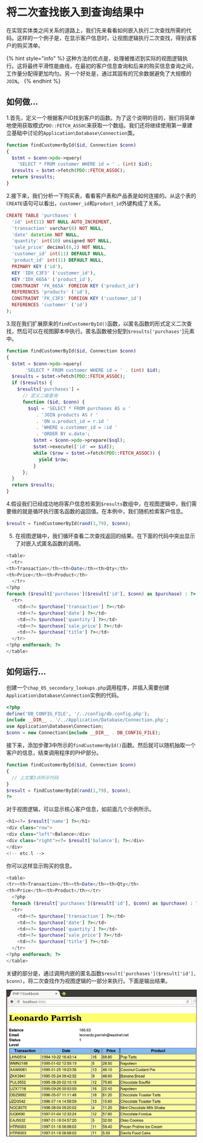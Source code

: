# 将二次查找嵌入到查询结果中

在实现实体类之间关系的道路上，我们先来看看如何嵌入执行二次查找所需的代码。这样的一个例子是，在显示客户信息时，让视图逻辑执行二次查找，得到该客户的购买清单。

{% hint style="info" %}
这种方法的优点是，处理被推迟到实际的视图逻辑执行。这将最终平滑性能曲线，在最初的客户信息查询和后来的购买信息查询之间，工作量分配得更加均匀。另一个好处是，通过其固有的冗余数据避免了大规模的`JOIN`。
{% endhint %}

## 如何做...

1.首先，定义一个根据客户ID找到客户的函数。为了这个说明的目的，我们将简单地使用获取模式`PDO::FETCH_ASSOC`来获取一个数组。我们还将继续使用第一章建立基础中讨论的`Application\Database\Connection`类。

```php
function findCustomerById($id, Connection $conn)
{
  $stmt = $conn->pdo->query(
    'SELECT * FROM customer WHERE id = ' . (int) $id);
  $results = $stmt->fetch(PDO::FETCH_ASSOC);
  return $results;
}
```

2.接下来，我们分析一下购买表，看看客户表和产品表是如何连接的。从这个表的`CREATE`语句可以看出，`customer_id`和`product_id`外键构成了关系。

```php
CREATE TABLE 'purchases' (
  'id' int(11) NOT NULL AUTO_INCREMENT,
  'transaction' varchar(8) NOT NULL,
  'date' datetime NOT NULL,
  'quantity' int(10) unsigned NOT NULL,
  'sale_price' decimal(8,2) NOT NULL,
  'customer_id' int(11) DEFAULT NULL,
  'product_id' int(11) DEFAULT NULL,
  PRIMARY KEY ('id'),
  KEY 'IDX_C3F3' ('customer_id'),
  KEY 'IDX_665A' ('product_id'),
  CONSTRAINT 'FK_665A' FOREIGN KEY ('product_id') 
  REFERENCES 'products' ('id'),
  CONSTRAINT 'FK_C3F3' FOREIGN KEY ('customer_id') 
  REFERENCES 'customer' ('id')
);
```

3.现在我们扩展原来的`findCustomerById()`函数，以匿名函数的形式定义二次查找，然后可以在视图脚本中执行。匿名函数被分配到`$results['purchases'`\]元素中。

```php
function findCustomerById($id, Connection $conn)
{
  $stmt = $conn->pdo->query(
       'SELECT * FROM customer WHERE id = ' . (int) $id);
  $results = $stmt->fetch(PDO::FETCH_ASSOC);
  if ($results) {
    $results['purchases'] = 
      // 定义二级查询
      function ($id, $conn) {
        $sql = 'SELECT * FROM purchases AS u '
           . 'JOIN products AS r '
           . 'ON u.product_id = r.id '
           . 'WHERE u.customer_id = :id '
           . 'ORDER BY u.date';
          $stmt = $conn->pdo->prepare($sql);
          $stmt->execute(['id' => $id]);
          while ($row = $stmt->fetch(PDO::FETCH_ASSOC)) {
            yield $row;
          }
      };
  }
  return $results;
}
```

4.假设我们已经成功地将客户信息检索到`$results`数组中，在视图逻辑中，我们需要做的就是循环执行匿名函数的返回值。在本例中，我们随机检索客户信息。

```php
$result = findCustomerById(rand(1,79), $conn);
```

5. 在视图逻辑中，我们循环查看二次查找返回的结果。在下面的代码中突出显示了对嵌入式匿名函数的调用。

```php
<table>
  <tr>
<th>Transaction</th><th>Date</th><th>Qty</th>
<th>Price</th><th>Product</th>
  </tr>
<?php 
foreach ($result['purchases']($result['id'], $conn) as $purchase) : ?>
  <tr>
    <td><?= $purchase['transaction'] ?></td>
    <td><?= $purchase['date'] ?></td>
    <td><?= $purchase['quantity'] ?></td>
    <td><?= $purchase['sale_price'] ?></td>
    <td><?= $purchase['title'] ?></td>
  </tr>
<?php endforeach; ?>
</table>
```

## 如何运行...

创建一个`chap_05_secondary_lookups.php`调用程序，并插入需要创建`Application\Database\Connection`实例的代码。

```php
<?php
define('DB_CONFIG_FILE', '/../config/db.config.php');
include __DIR__ . '/../Application/Database/Connection.php';
use Application\Database\Connection;
$conn = new Connection(include __DIR__ . DB_CONFIG_FILE);
```

接下来，添加步骤3中所示的`findCustomerById()`函数。然后就可以随机抽取一个客户的信息，结束调用程序的PHP部分。

```php
function findCustomerById($id, Connection $conn)
{
  // 上文第3点所示代码
}
$result = findCustomerById(rand(1,79), $conn);
?>
```

对于视图逻辑，可以显示核心客户信息，如前面几个示例所示。

```php
<h1><?= $result['name'] ?></h1>
<div class="row">
<div class="left">Balance</div>
<div class="right"><?= $result['balance']; ?></div>
</div>
<!-- etc.l -->
```

你可以这样显示购买的信息。

```php
<table>
<tr><th>Transaction</th><th>Date</th><th>Qty</th>
<th>Price</th><th>Product</th></tr>
  <?php 
  foreach ($result['purchases']($result['id'], $conn) as $purchase) : ?>
  <tr>
    <td><?= $purchase['transaction'] ?></td>
    <td><?= $purchase['date'] ?></td>
    <td><?= $purchase['quantity'] ?></td>
    <td><?= $purchase['sale_price'] ?></td>
    <td><?= $purchase['title'] ?></td>
  </tr>
<?php endforeach; ?>
</table>
```

关键的部分是，通过调用内嵌的匿名函数`$result['purchases']($result['id'], $conn)`，将二次查找作为视图逻辑的一部分来执行。下面是输出结果。

![](../../.gitbook/assets/image%20%2875%29.png)

